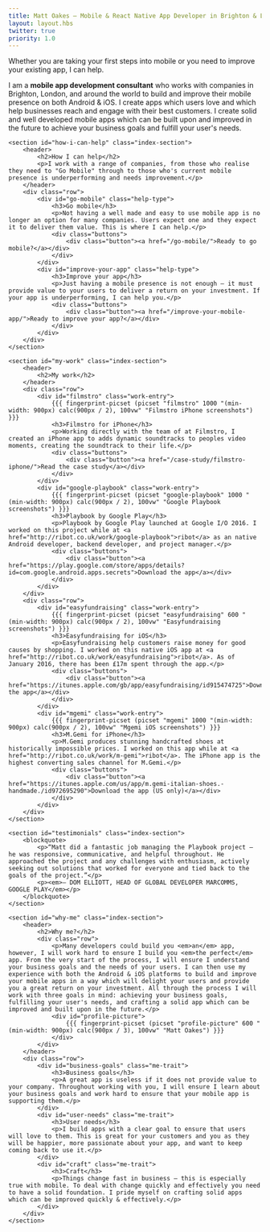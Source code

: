 ```yaml
---
title: Matt Oakes — Mobile & React Native App Developer in Brighton & London
layout: layout.hbs
twitter: true
priority: 1.0
---
```


<div id="index">
    <section id="introduction" class="index-section">
        <div id="tagline">
            <p>Whether you are taking your first steps into mobile or you need to improve your existing app, I can help.</p>
        </div>
        <div id="about">
            <p>I am a <strong>mobile app development consultant</strong> who works with companies in Brighton, London, and around the world to build and improve their mobile presence on both Android & iOS. I create apps which users love and which help businesses reach and engage with their best customers. I create solid and well developed mobile apps which can be built upon and improved in the future to achieve your business goals and fulfill your user's needs.</p>
        </div>
    </section>

    <section id="how-i-can-help" class="index-section">
        <header>
            <h2>How I can help</h2>
            <p>I work with a range of companies, from those who realise they need to "Go Mobile" through to those who's current mobile presence is underperforming and needs improvement.</p>
        </header>
        <div class="row">
            <div id="go-mobile" class="help-type">
                <h3>Go mobile</h3>
                <p>Not having a well made and easy to use mobile app is no longer an option for many companies. Users expect one and they expect it to deliver them value. This is where I can help.</p>
                <div class="buttons">
                    <div class="button"><a href="/go-mobile/">Ready to go mobile?</a></div>
                </div>
            </div>
            <div id="improve-your-app" class="help-type">
                <h3>Improve your app</h3>
                <p>Just having a mobile presence is not enough — it must provide value to your users to deliver a return on your investment. If your app is underperforming, I can help you.</p>
                <div class="buttons">
                    <div class="button"><a href="/improve-your-mobile-app/">Ready to improve your app?</a></div>
                </div>
            </div>
        </div>
    </section>

    <section id="my-work" class="index-section">
        <header>
            <h2>My work</h2>
        </header>
        <div class="row">
            <div id="filmstro" class="work-entry">
                {{{ fingerprint-picset (picset "filmstro" 1000 "(min-width: 900px) calc(900px / 2), 100vw" "Filmstro iPhone screenshots") }}}
                <h3>Filmstro for iPhone</h3>
                <p>Working directly with the team of at Filmstro, I created an iPhone app to adds dynamic soundtracks to peoples video moments, creating the soundtrack to their life.</p>
                <div class="buttons">
                    <div class="button"><a href="/case-study/filmstro-iphone/">Read the case study</a></div>
                </div>
            </div>
            <div id="google-playbook" class="work-entry">
                {{{ fingerprint-picset (picset "google-playbook" 1000 "(min-width: 900px) calc(900px / 2), 100vw" "Google Playbook screenshots") }}}
                <h3>Playbook by Google Play</h3>
                <p>Playbook by Google Play launched at Google I/O 2016. I worked on this project while at <a href="http://ribot.co.uk/work/google-playbook">ribot</a> as an native Android developer, backend developer, and project manager.</p>
                <div class="buttons">
                    <div class="button"><a href="https://play.google.com/store/apps/details?id=com.google.android.apps.secrets">Download the app</a></div>
                </div>
            </div>
        </div>
        <div class="row">
            <div id="easyfundraising" class="work-entry">
                {{{ fingerprint-picset (picset "easyfundraising" 600 "(min-width: 900px) calc(900px / 2), 100vw" "Easyfundraising screenshots") }}}
                <h3>Easyfundraising for iOS</h3>
                <p>Easyfundraising help customers raise money for good causes by shopping. I worked on this native iOS app at <a href="http://ribot.co.uk/work/easyfundraising">ribot</a>. As of January 2016, there has been £17m spent through the app.</p>
                <div class="buttons">
                    <div class="button"><a href="https://itunes.apple.com/gb/app/easyfundraising/id915474725">Download the app</a></div>
                </div>
            </div>
            <div id="mgemi" class="work-entry">
                {{{ fingerprint-picset (picset "mgemi" 1000 "(min-width: 900px) calc(900px / 2), 100vw" "Mgemi iOS screenshots") }}}
                <h3>M.Gemi for iPhone</h3>
                <p>M.Gemi produces stunning handcrafted shoes at historically impossible prices. I worked on this app while at <a href="http://ribot.co.uk/work/m-gemi">ribot</a>. The iPhone app is the highest converting sales channel for M.Gemi.</p>
                <div class="buttons">
                    <div class="button"><a href="https://itunes.apple.com/us/app/m.gemi-italian-shoes.-handmade./id972695290">Download the app (US only)</a></div>
                </div>
            </div>
        </div>
    </section>

    <section id="testimonials" class="index-section">
        <blockquote>
            <p>“Matt did a fantastic job managing the Playbook project – he was responsive, communicative, and helpful throughout. He approached the project and any challenges with enthusiasm, actively seeking out solutions that worked for everyone and tied back to the goals of the project.”</p>
            <p><em>— DOM ELLIOTT, HEAD OF GLOBAL DEVELOPER MARCOMMS, GOOGLE PLAY</em></p>
        </blockquote>
    </section>

    <section id="why-me" class="index-section">
        <header>
            <h2>Why me?</h2>
            <div class="row">
                <p>Many developers could build you <em>an</em> app, however, I will work hard to ensure I build you <em>the perfect</em> app. From the very start of the process, I will ensure I understand your business goals and the needs of your users. I can then use my experience with both the Android & iOS platforms to build and improve your mobile apps in a way which will delight your users and provide you a great return on your investment. All through the process I will work with three goals in mind: achieving your business goals, fulfilling your user's needs, and crafting a solid app which can be improved and built upon in the future.</p>
                <div id="profile-picture">
                    {{{ fingerprint-picset (picset "profile-picture" 600 "(min-width: 900px) calc(900px / 3), 100vw" "Matt Oakes") }}}
                </div>
            </div>
        </header>
        <div class="row">
            <div id="business-goals" class="me-trait">
                <h3>Business goals</h3>
                <p>A great app is useless if it does not provide value to your company. Throughout working with you, I will ensure I learn about your business goals and work hard to ensure that your mobile app is supporting them.</p>
            </div>
            <div id="user-needs" class="me-trait">
                <h3>User needs</h3>
                <p>I build apps with a clear goal to ensure that users will love to them. This is great for your customers and you as they will be happier, more passionate about your app, and want to keep coming back to use it.</p>
            </div>
            <div id="craft" class="me-trait">
                <h3>Craft</h3>
                <p>Things change fast in business — this is especially true with mobile. To deal with change quickly and effectively you need to have a solid foundation. I pride myself on crafting solid apps which can be improved quickly & effectively.</p>
            </div>
        </div>
    </section>
</div>
